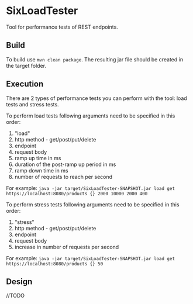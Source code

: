 # SixLoadTester
Tool for performance tests of REST endpoints.

## Build
To build use ```mvn clean package```. The resulting jar file should be created in the target folder.

## Execution
There are 2 types of performance tests you can perform with the tool: load tests and stress tests.

To perform load tests following arguments need to be specified in this order:
1. "load"
2. http method - get/post/put/delete
3. endpoint
4. request body
5. ramp up time in ms
6. duration of the post-ramp up period in ms
7. ramp down time in ms
8. number of requests to reach per second

For example: ```java -jar target/SixLoadTester-SNAPSHOT.jar load get https://localhost:8080/products {} 2000 10000 2000 400```

To perform stress tests following arguments need to be specified in this order:
1. "stress"
2. http method - get/post/put/delete
3. endpoint
4. request body
8. increase in number of requests per second

For example: ```java -jar target/SixLoadTester-SNAPSHOT.jar load get https://localhost:8080/products {} 50```

## Design
//TODO
